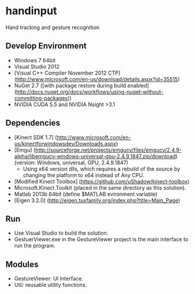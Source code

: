 # handinput

Hand tracking and gesture recognition

## Develop Environment
* Windows 7 64bit
* Visual Studio 2012
* [Visual C++ Compiler November 2012 CTP] (http://www.microsoft.com/en-us/download/details.aspx?id=35515)
* NuGet 2.7 ([with package restore during build enabled] (http://docs.nuget.org/docs/workflows/using-nuget-without-committing-packages))
* NVIDIA CUDA 5.5 and NVIDIA Nsight >3.1

## Dependencies
* [Kinect SDK 1.7] (http://www.microsoft.com/en-us/kinectforwindowsdev/Downloads.aspx)
* [Emgu] (http://sourceforge.net/projects/emgucv/files/emgucv/2.4.9-alpha/libemgucv-windows-universal-gpu-2.4.9.1847.zip/download) (version: Windows, universal, GPU, 2.4.9.1847)
  * Using x64 version dlls, which requires a rebuild of the source by changing the platform to x64 instead of Any CPU.
* [Modified Kinect Toolbox] (https://github.com/uShadow/kinect-toolbox)
* Microsoft.Kinect.Toolkit (placed in the same directory as this solution).
* Matlab 2013b 64bit (define $MATLAB evironment variable)
* [Eigen 3.2.0] (http://eigen.tuxfamily.org/index.php?title=Main_Page)

## Run
* Use Visual Studio to build the solution.
* GestuerViewer.exe in the GestureViewer project is the main interface to run the program. 

## Modules
* GestureViewer: UI Interface.
* Util: reusable utility functions.



